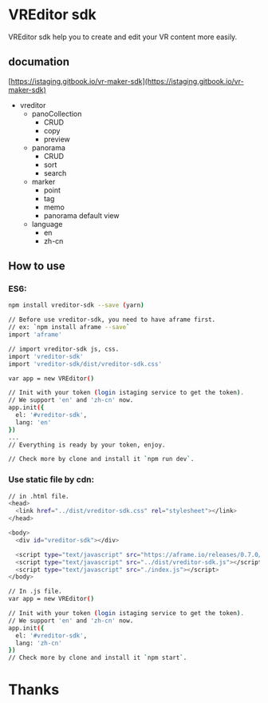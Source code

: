 # VREditor sdk

VREditor sdk help you to create and edit your VR content more easily.

## documation
[https://istaging.gitbook.io/vr-maker-sdk](https://istaging.gitbook.io/vr-maker-sdk)

- vreditor
  - panoCollection
    - CRUD
    - copy
    - preview
  - panorama
    - CRUD
    - sort
    - search
  - marker
    - point
    - tag
    - memo
    - panorama default view
  - language
    - en
    - zh-cn

## How to use

### ES6:

``` bash
npm install vreditor-sdk --save (yarn)
```

``` bash
// Before use vreditor-sdk, you need to have aframe first.
// ex: `npm install aframe --save`
import 'aframe'

// import vreditor-sdk js, css.
import 'vreditor-sdk'
import 'vreditor-sdk/dist/vreditor-sdk.css'

var app = new VREditor()

// Init with your token (login istaging service to get the token).
// We support 'en' and 'zh-cn' now.
app.init({
  el: '#vreditor-sdk',
  lang: 'en'
})
...
// Everything is ready by your token, enjoy.

// Check more by clone and install it `npm run dev`.
```

### Use static file by cdn:

``` bash
// in .html file.
<head>
  <link href="../dist/vreditor-sdk.css" rel="stylesheet"></link>
</head>

<body>
  <div id="vreditor-sdk"></div>

  <script type="text/javascript" src="https://aframe.io/releases/0.7.0/aframe.min.js"></script>
  <script type="text/javascript" src="../dist/vreditor-sdk.js"></script>
  <script type="text/javascript" src="./index.js"></script>
</body>
```

``` bash
// In .js file.
var app = new VREditor()

// Init with your token (login istaging service to get the token).
// We support 'en' and 'zh-cn' now.
app.init({
  el: '#vreditor-sdk',
  lang: 'zh-cn'
})
// Check more by clone and install it `npm start`.
```

# Thanks
